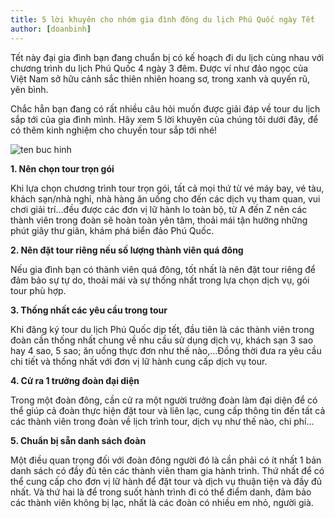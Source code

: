 ```yaml
---
title: 5 lời khuyên cho nhóm gia đình đông du lịch Phú Quốc ngày Tết
author: [doanbinh]
---
```


Tết này đại gia đình bạn đang chuẩn bị có kế hoạch đi du lịch cùng nhau với chương trình du lịch Phú Quốc 4 ngày 3 đêm. Được ví như đảo ngọc của Việt Nam sở hữu cảnh sắc thiên nhiên hoang sơ, trong xanh và quyến rũ, yên bình. 

Chắc hẳn bạn đang có rất nhiều câu hỏi muốn được giải đáp về tour du lịch sắp tới của gia đình mình. Hãy xem 5 lời khuyên của chúng tôi dưới đây, để có thêm kinh nghiệm cho chuyến tour sắp tới nhé!

![ten buc hinh](http://thuevilla.com/wp-content/uploads/2018/01/du-lich-phu-quoc-5-trai-nghiem-tuyet-voi-mytour-1.jpg "ten buc hinh")

**1. Nên chọn tour trọn gói**

Khi lựa chọn chương trình tour trọn gói, tất cả mọi thứ từ vé máy bay, vé tàu, khách sạn/nhà nghỉ, nhà hàng ăn uống cho đến các dịch vụ tham quan, vui chơi giải trí…đều được các đơn vị lữ hành lo toàn bộ, từ A đến Z nên các thành viên trong đoàn sẽ hoàn toàn yên tâm, thoải mái tận hưởng những phút giây thư giãn, khám phá biển đảo Phú Quốc.

**2. Nên đặt tour riêng nếu số lượng thành viên quá đông**

Nếu gia đình bạn có thành viên quá đông, tốt nhất là nên đặt tour riêng để đảm bảo sự tự do, thoải mái và sự thống nhất trong lựa chọn dịch vụ, gói tour phù hợp.

**3. Thống nhất các yêu cầu trong tour**

Khi đăng ký tour du lịch Phú Quốc dịp tết, đầu tiên là các thành viên trong đoàn cần thống nhất chung về nhu cầu sử dụng dịch vụ, khách sạn 3 sao hay 4 sao, 5 sao; ăn uống thực đơn như thế nào,…Đồng thời đưa ra yêu cầu chi tiết và thống nhất với đơn vị lữ hành cung cấp dịch vụ tour.

**4. Cử ra 1 trưởng đoàn đại diện**

Trong một đoàn đông, cần cử ra một người trưởng đoàn làm đại diện để có thể giúp cả đoàn thực hiện đặt tour và liên lạc, cung cấp thông tin đến tất cả các thành viên trong đoàn về lịch trình tour, dịch vụ như thế nào, chi phí…

**5. Chuẩn bị sẵn danh sách đoàn**

Một điều quan trọng đối với đoàn đông người đó là cần phải có ít nhất 1 bản danh sách có đầy đủ tên các thành viên tham gia hành trình. Thứ nhất để có thể cung cấp cho đơn vị lữ hành để đặt tour và dịch vụ thuận tiện và đầy đủ nhất. Và thứ hai là để trong suốt hành trình đi có thể điểm danh, đảm bảo các thành viên không bị lạc, nhất là các đoàn có nhiều em nhỏ, người già.